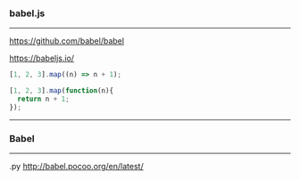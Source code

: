 ### babel.js
---
https://github.com/babel/babel

https://babeljs.io/

```js
[1, 2, 3].map((n) => n + 1);

[1, 2, 3].map(function(n){
  return n + 1;
});
```
---
### Babel
---
.py
http://babel.pocoo.org/en/latest/

```
```

```
```

```
```

